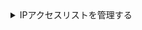 <details><summary>IPアクセスリストを管理する</summary>

ClickHouse Cloudのサービスリストから作業するサービスを選択し、**セキュリティ**に切り替えます。IPアクセスリストに、ClickHouse Cloudサービスに接続する必要があるリモートシステムのIPアドレスや範囲が含まれていない場合は、**エントリを追加**して問題を解決できます。

![サービスがトラフィックを許可しているか確認](@site/docs/ja/_snippets/images/ip-allow-list-check-list.png)

ClickHouse Cloudサービスに接続する必要がある個別のIPアドレス、またはアドレスの範囲を追加します。フォームを適宜修正し、**エントリを追加**し、**エントリを送信**します。

![現在のIPアドレスを追加](@site/docs/ja/_snippets/images/ip-allow-list-add-current-ip.png)

</details>
